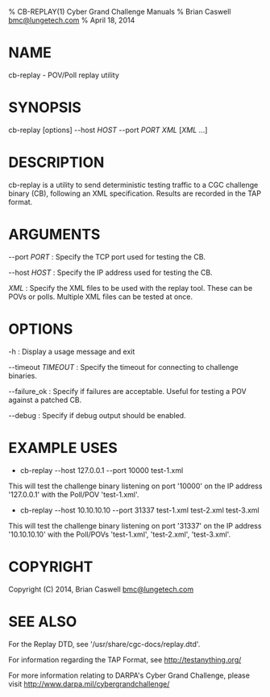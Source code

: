 % CB-REPLAY(1) Cyber Grand Challenge Manuals
% Brian Caswell <bmc@lungetech.com>
% April 18, 2014

# NAME

cb-replay - POV/Poll replay utility

# SYNOPSIS

cb-replay [options] --host *HOST* --port *PORT* *XML* [*XML* ...]

# DESCRIPTION

cb-replay is a utility to send deterministic testing traffic to a CGC challenge binary (CB), following an XML specification.  Results are recorded in the TAP format.

# ARGUMENTS
\-\-port *PORT*
:   Specify the TCP port used for testing the CB.

\-\-host *HOST*
:   Specify the IP address used for testing the CB.

*XML*
:   Specify the XML files to be used with the replay tool.  These can be POVs or polls.  Multiple XML files can be tested at once.

# OPTIONS
\-h
:   Display a usage message and exit

\-\-timeout *TIMEOUT*
:   Specify the timeout for connecting to challenge binaries.

\-\-failure_ok
:   Specify if failures are acceptable.  Useful for testing a POV against a patched CB.

\-\-debug
:   Specify if debug output should be enabled.

# EXAMPLE USES

* cb-replay --host 127.0.0.1 --port 10000 test-1.xml

This will test the challenge binary listening on port '10000' on the IP address '127.0.0.1' with the Poll/POV 'test-1.xml'.

* cb-replay --host 10.10.10.10 --port 31337 test-1.xml test-2.xml test-3.xml

This will test the challenge binary listening on port '31337' on the IP address '10.10.10.10' with the Poll/POVs 'test-1.xml', 'test-2.xml', 'test-3.xml'.

# COPYRIGHT

Copyright (C) 2014, Brian Caswell <bmc@lungetech.com>

# SEE ALSO
For the Replay DTD, see '/usr/share/cgc-docs/replay.dtd'.

For information regarding the TAP Format, see <http://testanything.org/>

For more information relating to DARPA's Cyber Grand Challenge, please visit <http://www.darpa.mil/cybergrandchallenge/>
